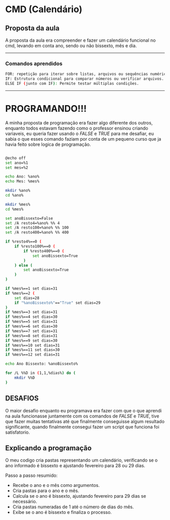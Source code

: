 # CMD (Calendário)

## Proposta da aula
A proposta da aula era compreender e fazer um calendário funcional no cmd, levando em conta ano, sendo ou não bissexto, mês e dia.

---

### Comandos aprendidos

```bash
FOR: repetição para iterar sobre listas, arquivos ou sequências numéricas.
IF: Estrutura condicional para comparar números ou verificar arquivos.
ELSE IF (junto com IF): Permite testar múltiplas condições.
```

---

# PROGRAMANDO!!!

A minha proposta de programação era fazer algo diferente dos outros, enquanto todos estavam fazendo como o professor ensinou criando variaveis, eu queria fazer usando o *FALSE* e *TRUE* para me desafiar, eu sabia o que esses comando faziam por conta de um pequeno curso que ja havia feito sobre logica de programação.

```bash

@echo off
set ano=%1
set mes=%2

echo Ano: %ano%
echo Mes: %mes%

mkdir %ano%
cd %ano%

mkdir %mes%
cd %mes%

set anoBissexto=False
set /A resto4=%ano% %% 4
set /A resto100=%ano% %% 100
set /A resto400=%ano% %% 400

if %resto4%==0 (
    if %resto100%==0 (
        if %resto400%==0 (
            set anoBissexto=True
        )
    ) else (
        set anoBissexto=True
    )
)

if %mes%==1 set dias=31
if %mes%==2 (
    set dias=28
    if "%anoBissexto%"=="True" set dias=29
)
if %mes%==3 set dias=31
if %mes%==4 set dias=30
if %mes%==5 set dias=31
if %mes%==6 set dias=30
if %mes%==7 set dias=31
if %mes%==8 set dias=31
if %mes%==9 set dias=30
if %mes%==10 set dias=31
if %mes%==11 set dias=30
if %mes%==12 set dias=31

echo Ano Bissexto: %anoBissexto%

for /L %%D in (1,1,%dias%) do (
    mkdir %%D
)
```

## DESAFIOS

O maior desafio enquanto eu programava era fazer com que o que aprendi na aula funcionasse juntamente com os comandos de *FALSE* e *TRUE*, tive que fazer muitas tentativas até que finalmente conseguisse algum resultado significante, quando finalmente consegui fazer um script que funciona foi satisfatorio.

## Explicando a programação

O meu codigo cria pastas representando um calendário, verificando se o ano informado é bissexto e ajustando fevereiro para 28 ou 29 dias.

Passo a passo resumido:
- Recebe o ano e o mês como argumentos.
- Cria pastas para o ano e o mês.
- Calcula se o ano é bissexto, ajustando fevereiro para 29 dias se necessário.
- Cria pastas numeradas de 1 até o número de dias do mês.
- Exibe se o ano é bissexto e finaliza o processo.
